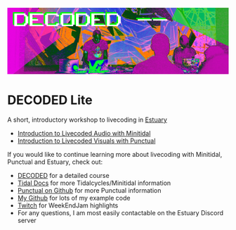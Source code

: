 !['DECODED Banner](images/antonio_3_banner.png)

# DECODED Lite

A short, introductory workshop to livecoding in [Estuary](https://decoded.grbt.com.au/#/estuary/)

 - [Introduction to Livecoded Audio with Minitidal](/lite/audio-minitidal.md)
 - [Introduction to Livecoded Visuals with Punctual](/lite/visual-punctual.md)

If you would like to continue learning more about livecoding with Minitidal, Punctual and Estuary, check out:

 - [DECODED](https://decoded.grbt.com.au) for a detailed course
 - [Tidal Docs](https://tidalcycles.org/docs/) for more Tidalcycles/Minitidal information
 - [Punctual on Github](https://github.com/dktr0/Punctual) for more Punctual information
 - [My Github](https://github.com/cleary/livecode/) for lots of my example code
 - [Twitch](https://www.twitch.tv/clearyss/videos?filter=highlights&sort=time) for WeekEndJam highlights
 - For any questions, I am most easily contactable on the Estuary Discord server
